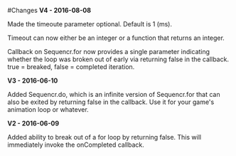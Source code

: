 #Changes
**V4 - 2016-08-08**

Made the timeoute parameter optional. Default is 1 (ms).

Timeout can now either be an integer or a function that returns an integer.

Callback on Sequencr.for now provides a single parameter indicating whether the loop was broken out of early via returning false in the callback. true = breaked, false = completed iteration.

**V3 - 2016-06-10**

Added Sequencr.do, which is an infinite version of Sequencr.for that can also be exited by returning false in the callback. Use it for your game's animation loop or whatever.

**V2 - 2016-06-09**

Added ability to break out of a for loop by returning false. This will immediately invoke the onCompleted callback.
